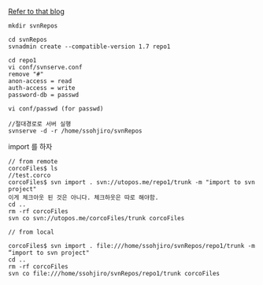 [Refer to that blog](http://www.rackspace.com/knowledge_center/article/multiple-repositories-and-subversion)
```
mkdir svnRepos

cd svnRepos
svnadmin create --compatible-version 1.7 repo1

cd repo1
vi conf/svnserve.conf
remove "#"
anon-access = read
auth-access = write
password-db = passwd

vi conf/passwd (for passwd)

//절대경로로 서버 실행
svnserve -d -r /home/ssohjiro/svnRepos

```

import 를 하자
```
// from remote
corcoFiles$ ls
//test.corco
corcoFiles$ svn import . svn://utopos.me/repo1/trunk -m "import to svn project"
이게 체크아웃 된 것은 아니다. 체크하웃은 따로 해야함.
cd ..
rm -rf corcoFiles
svn co svn://utopos.me/corcoFiles/trunk corcoFiles

// from local

corcoFiles$ svn import . file:///home/ssohjiro/svnRepos/repo1/trunk -m “import to svn project"
cd ..
rm -rf corcoFiles
svn co file:///home/ssohjiro/svnRepos/repo1/trunk corcoFiles
```
